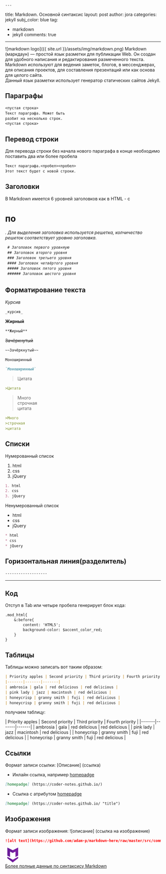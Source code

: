     ---
title: Markdown. Основной синтаксис
layout: post
author: jora
categories: jekyll
subj_color: blue
tag: 
 - markdown
 - jekyll
comments: true
---
![markdown logo]({{ site.url }}/assets/img/markdown.png)
Markdown (маркдаун) — простой язык разметки для публикации Web. Он создан для удобного написания и редактирования размеченного текста. 
Markdown  используют для ведения заметок, блогов, в мессенджерах, для описания проектов, для составления презентаций или как основа для целого сайта.   
Данный язык разметки использует генератор статических сайтов Jekyll.

## Параграфы 
~~~ markdown
<пустая строка> 
Текст параграфа. Может быть
разбит на несколько строк.
<пустая строка>    
~~~

## Перевод строки
Для перевода строки без начала нового параграфа в конце  необходимо поставить два или более пробела

~~~ markdown
Текст параграфа.<пробел><пробел>
Этот текст будет с новой строки.
~~~

## Заголовки
В Markdown имеется 6 уровней заголовков как в HTML - с <h1> по <h6>. Для выделения заголовка используется решетка, 
колчичество решеток соответствует уровню заголовка.

~~~ markdown
 # Заголовок первого уровняую
 ## Заголовок второго уровня
 ### Заголовок третьего уровня
 #### Заголовок четвёртого уровня
 ##### Заголовок пятого уровня
 ###### Заголовок шестого уровня    
~~~
## Форматирование текста
_Курсив_
~~~ markdown
_курсив_
~~~

**Жирный**
~~~ markdown
**Жирный**
~~~
~~Зачёркнутый~~
~~~ markdown
~~Зачёркнутый~~
~~~

`Моноширинный`
 ~~~ markdown
 `Моноширинный`
 ~~~
 
>Цитата

~~~ markdown
>Цитата
~~~

>Много  
>строчная  
>цитата  

~~~ markdown
>Много
>строчная
>цитата
~~~

## Списки
Нумерованный список

1. html
2. css
3. jQuery

~~~ markdown
1. html
2. css
3. jQuery
~~~

Ненумерованный список

* html
* css
* jQuery

~~~ markdown
* html
* css
* jQuery
~~~

## Горизонтальная линия(разделитель)

~~~ markdown
-------------------
~~~
-------------------

## Код
Отступ в Tab или четыре пробела генерирует блок кода:

    .mod_html{
        &:before{
            content: 'HTML5';
            background-color: $accent_color_red;
        }
    }
    

## Таблицы
Таблицы можно записать вот таким образом:

~~~ markdown
| Priority apples | Second priority | Third priority | Fourth priority |
|-------|-------|-------|
| ambrosia | gala | red delicious | red delicious |
| pink lady | jazz | macintosh | red delicious |
| honeycrisp | granny smith | fuji | red delicious |
| honeycrisp | granny smith | fuji | red delicious |
~~~    
    
получаем таблицу:

| Priority apples | Second priority | Third priority | Fourth priority |
|-------|-------|-------|
| ambrosia | gala | red delicious | red delicious |
| pink lady | jazz | macintosh | red delicious |
| honeycrisp | granny smith | fuji | red delicious |
| honeycrisp | granny smith | fuji | red delicious |

## Ссылки
Формат записи ссылки: [Описание] (ссылка)
* Инлайн ссылка, например  [homepadge](https://coder-notes.github.io/)
~~~ markdown
[homepadge] (https://coder-notes.github.io/)
~~~

* Cсылка с атрибутом  [homepadge](https://coder-notes.github.io/ "title")
~~~ markdown
[homepadge] (https://coder-notes.github.io/ "title")
~~~

## Изображения
Формат записи изображения: ![описание] (ссылка на изображение)
~~~ markdown
![alt text](https://github.com/adam-p/markdown-here/raw/master/src/common/images/icon48.png "Logo Title Text 1")
~~~
![alt text](https://github.com/adam-p/markdown-here/raw/master/src/common/images/icon48.png "Logo Title Text 1")
<br>
 [Более полные данные по синтаксису Markdown](https://github.com/adam-p/markdown-here/wiki/Markdown-Cheatsheet)